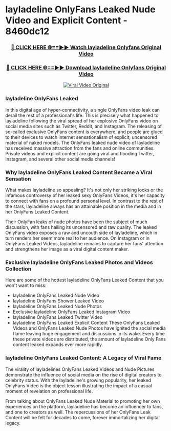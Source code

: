 # layladeline OnlyFans Leaked Nude Video and Explicit Content - 8460dc12

<div align="center">

### [🔴 CLICK HERE 🌐==►► Watch layladeline Onlyfans Original Video](https://aff.leakpic.com/?utm_medium=9dac6e3e92780789e695eb65dc45befdb20081c8&utm_campaign=Link_for_leakpic_com)

### [🔴 CLICK HERE 🌐==►► Download layladeline Onlyfans Original Video](https://aff.leakpic.com/?utm_medium=9dac6e3e92780789e695eb65dc45befdb20081c8&utm_campaign=Link_for_leakpic_com)

[![Viral Video Original](https://i.ibb.co.com/xMMVF88/686577567.gif)](https://aff.leakpic.com/?utm_medium=9dac6e3e92780789e695eb65dc45befdb20081c8&utm_campaign=Link_for_leakpic_com)

</div>

### layladeline OnlyFans Leaked
In this digital age of hyper-connectivity, a single OnlyFans video leak can derail the rest of a professional's life. This is precisely what happened to layladeline following the viral spread of her explosive OnlyFans video on social media sites such as Twitter, Reddit, and Instagram. The releasing of so-called exclusive OnlyFans content is everywhere, and people are glued to their devices to watch internet sensationalism of explicit, uncensored material of naked models. 
The OnlyFans leaked nude video of layladeline has received massive attraction from the fans and online communities. Private videos and explicit content are going viral and flooding Twitter, Instagram, and several other social media channels!

### Why layladeline OnlyFans Leaked Content Became a Viral Sensation
What makes layladeline so appealing? It's not only her striking looks or the infamous controversy of her leaked sexy OnlyFans Videos, it's her capacity to connect with fans on a profound personal level. In contrast to the rest of the stars, layladeline always has an attainable position in the media and in her OnlyFans Leaked Content.

Their OnlyFan leaks of nude photos have been the subject of much discussion, with fans hailing its uncensored and raw quality. The leaked OnlyFans video exposes a raw and uncouth side of layladeline, which in turn renders her seem more real to her audience. On Instagram or in OnlyFans Leaked Videos, layladeline remains to capture her fans' attention and strengthens her image as a viral digital content maker.

### Exclusive layladeline OnlyFans Leaked Photos and Videos Collection
Here are some of the hottest layladeline OnlyFans Leaked Content that you won't want to miss:
- layladeline OnlyFans Leaked Nude Video
- layladeline OnlyFans Shower Leaked Video
- layladeline OnlyFans Leaked Nude Photos
- Exclusive layladeline OnlyFans Leaked Instagram Video
- layladeline OnlyFans Leaked Twitter Video
- layladeline OnlyFans Leaked Explicit Content
These OnlyFans Leaked Videos and OnlyFans Leaked Nude Photos have ignited the social media flame leaving huge engagement and discussions in its wake. Every time these private videos are distributed, the amount of layladeline Only Fans content leaked expands ever more rapidly.

### layladeline OnlyFans Leaked Content: A Legacy of Viral Fame
The virality of layladelines OnlyFans Leaked Videos and Nude Pictures demonstrate the influence of social media on the rise of digital creators to celebrity status. With the layladeline's growing popularity, her leaked OnlyFans Video is the object lesson illustrating the impact of a casual moment of revelation on professional life.

From talking about OnlyFans Leaked Nude Material to promoting her own experiences on the platform, layladeline has become an influencer to fans, and one to creators as well. The repercussions of her OnlyFans Leak Content will be felt for decades to come, forever immortalizing her digital legacy.

